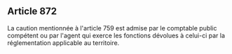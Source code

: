 Article 872
----
La caution mentionnée à l'article 759 est admise par le comptable public
compétent ou par l'agent qui exerce les fonctions dévolues à celui-ci par la
réglementation applicable au territoire.
